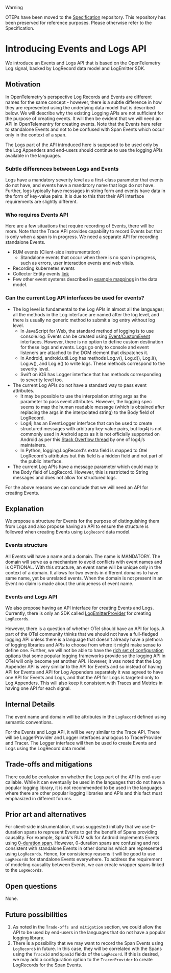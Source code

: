 > [!WARNING]
> OTEPs have been moved to the [Specification](https://github.com/open-telemetry/opentelemetry-specification/tree/main/oteps/)
> repository. This repository has been preserved for reference purposes.
> Please otherwise refer to the Specification.

# Introducing Events and Logs API

We introduce an Events and Logs API that is based on the OpenTelemetry Log signal, backed by LogRecord data model and LogEmitter SDK.

## Motivation

In OpenTelemetry's perspective Log Records and Events are different names for the same concept - however, there is a subtle difference in how they are represented using the underlying data model that is described below. We will describe why the existing Logging APIs are not sufficient for the purpose of creating events.  It will then be evident that we will need an API in OpenTelementry for creating events. Note that the Events here refer to standalone Events and not to be confused with Span Events which occur only in the context of a span.

The Logs part of the API introduced here is supposed to be used only by the Log Appenders and end-users should continue to use the logging APIs available in the languages.

### Subtle differences between Logs and Events

Logs have a mandatory severity level as a first-class parameter that events do not have, and events have a mandatory name that logs do not have. Further, logs typically have messages in string form and events have data in the form of key-value pairs. It is due to this that their API interface requirements are slightly different.

### Who requires Events API

Here are a few situations that require recording of Events, there will be more.  Note that the Trace API provides capability to record Events but that is only when a span is in progress. We need a separate API for recording standalone Events.

- RUM events (Client-side instrumentation)
  - Standalone events that occur when there is no span in progress, such as errors, user interaction events and web vitals.
- Recording kubernetes events
- Collector Entity events [link](https://docs.google.com/document/d/1Tg18sIck3Nakxtd3TFFcIjrmRO_0GLMdHXylVqBQmJA/edit)
- Few other event systems described in [example mappings](https://github.com/open-telemetry/opentelemetry-specification/blob/main/specification/logs/data-model.md#appendix-a-example-mappings) in the data model.

### Can the current Log API interfaces be used for events?

- The log level is fundamental to the Log APIs in almost all the languages; all the methods in the Log interface are named after the log level, and there is usually no generic method to submit a log entry without log level.
  - In JavaScript for Web, the standard method of logging is to use console.log. Events can be created using [Event/CustomEvent](https://developer.mozilla.org/en-US/docs/Web/Events/Creating_and_triggering_events) interfaces. However, there is no option to define custom destination for these logs and events. Logs go only to console and event listeners are attached to the DOM element that dispatches it.
  - In Android, android.util.Log has methods  Log.v(), Log.d(), Log.i(), Log.w(), and Log.e() to write logs. These methods correspond to the severity level.
  - Swift on iOS has Logger interface that has methods corresponding to severity level too.
- The current Log APIs do not have a standard way to pass event attributes.
  - It may be possible to use the interpolation string args as the parameter to pass event attributes. However, the logging spec seems to map the human readable message (which is obtained after replacing the args in the interpolated string) to the Body field of LogRecord.
  - Log4j has an EventLogger interface that can be used to create structured messages with arbitrary key-value pairs, but log4j is not commonly used in Android apps as it is not officially supported on Android as per this [Stack Overflow thread](https://stackoverflow.com/questions/60398799/disable-log4j-jmx-on-android/60407849#60407849) by one of log4j’s maintainers.
  - In Python, logging.LogRecord's extra field is mapped to Otel LogRecord's attributes but this field is a hidden field and not part of the public interface.
- The current Log APIs have a message parameter which could map to the Body field of LogRecord. However, this is restricted to String messages and does not allow for structured logs.

For the above reasons we can conclude that we will need an API for creating Events.

## Explanation

We propose a structure for Events for the purpose of distinguishing them from Logs and also propose having an API to ensure the structure is followed when creating Events using `LogRecord` data model.

### Events structure

All Events will have a name and a domain. The name is MANDATORY. The domain will serve as a mechanism to avoid conflicts with event names and is OPTIONAL. With this structure, an event name will be unique only in the context of a domain. It allows for two events in different domains to have same name, yet be unrelated events. When the domain is not present in an Event no claim is made about the uniqueness of event name.

### Events and Logs API

We also propose having an API interface for creating Events and Logs. Currently, there is only an SDK called [LogEmitterProvider](https://github.com/open-telemetry/opentelemetry-specification/blob/main/specification/logs/logging-library-sdk.md#logemitterprovider) for creating `LogRecord`s.

However, there is a question of whether OTel should have an API for logs. A part of the OTel community thinks that we should not have a full-fledged logging API unless there is a language that doesn't already have a plethora of logging libraries and APIs to choose from where it might make sense to define one. Further, we will not be able to have the [rich set of configuration options](https://logging.apache.org/log4j/2.x/manual/configuration.html) that some popular logging frameworks provide so the logging API in OTel will only become yet another API. However, it was noted that the Log Appender API is very similar to the API for Events and so instead of having API for Events and API for Log Appenders separately it was agreed to have one API for Events and Logs, and that the API for Logs is targeted only to Log Appenders. This will also keep it consistent with Traces and Metrics in having one API for each signal.

## Internal Details

The event name and domain will be attributes in the `LogRecord` defined using semantic conventions.

For the Events and Logs API, it will be very similar to the Trace API. There will be LoggerProvider and Logger interfaces analogous to TracerProvider and Tracer. The Logger interface will then be used to create Events and Logs using the LogRecord data model.

## Trade-offs and mitigations

There could be confusion on whether the Logs part of the API is end-user callable. While it can eventually be used in the languages that do not have a popular logging library, it is not recommended to be used in the languages where there are other popular logging libraries and APIs and this fact must emphasized in different forums.

## Prior art and alternatives

For client-side instrumentation, it was suggested initially that we use 0-duration spans to represent Events to get the benefit of Spans providing causality. For example, Splunk's RUM sdk for Android implements Events using [0-duration span](https://github.com/signalfx/splunk-otel-android/blob/main/splunk-otel-android/src/main/java/com/splunk/rum/SplunkRum.java#L213). However, 0-duration spans are confusing and not consistent with standalone Events in other domains which are represented using `LogRecord`s.  Hence, for consistency reasons it will be good to use `LogRecord`s for standalone Events everywhere. To address the requirement of modeling causality between Events, we can create wrapper spans linked to the `LogRecord`s.

## Open questions

None.

## Future possibilities

1. As noted in the `Trade-offs and mitigation` section, we could allow the API to be used by end-users in the languages that do not have a popular logging library.
2. There is a possibility that we may want to record the Span Events using `LogRecord`s in future. In this case, they will be correlated wth the Spans using the `TraceId` and `SpanId` fields of the `LogRecord`. If this is desired, we may add a configuration option to the `TracerProvider` to create LogRecords for the Span Events.
